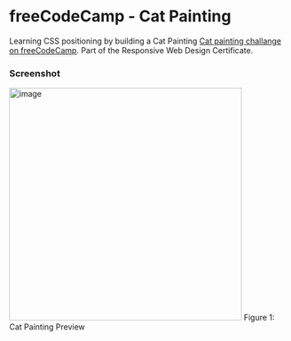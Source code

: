 # freeCodeCamp - Cat Painting

Learning CSS positioning by building a Cat Painting [Cat painting challange on freeCodeCamp](https://www.freecodecamp.org/learn/2022/responsive-web-design/learn-intermediate-css-by-building-a-cat-painting/step-1). Part of the Responsive Web Design Certificate.

### Screenshot

<img width="419" alt="image" src="https://github.com/gab-holik/freeCodeCamp---Cat-painting/assets/97192580/24c6b470-ce94-44fd-99b1-034d1074e5b9">
Figure 1: Cat Painting Preview
